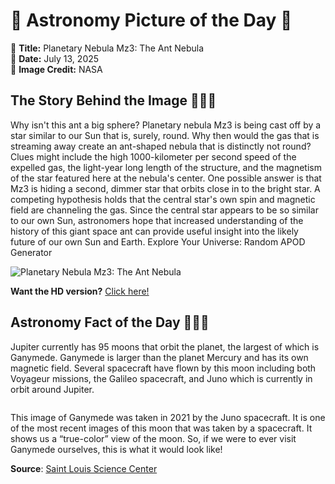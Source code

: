 # 🌌 Astronomy Picture of the Day 🌌
🔭 **Title:** Planetary Nebula Mz3: The Ant Nebula  
📅 **Date:** July 13, 2025  
📸 **Image Credit:** NASA  

## The Story Behind the Image 🧑‍🚀🔭
Why isn't this ant a big sphere?  Planetary nebula Mz3 is being cast off by a star similar to our Sun that is, surely, round.  Why then would the gas that is streaming away create an ant-shaped nebula that is distinctly not round?  Clues might include the high 1000-kilometer per second speed of the expelled gas, the light-year long length of the structure, and the magnetism of the star featured here at the nebula's center.  One possible answer is that Mz3 is hiding a second, dimmer star that orbits close in to the bright star.  A competing hypothesis holds that the central star's own spin and magnetic field are channeling the gas.  Since the central star appears to be so similar to our own Sun, astronomers hope that increased understanding of the history of this giant space ant can provide useful insight into the likely future of our own Sun and Earth.   Explore Your Universe: Random APOD Generator

![Planetary Nebula Mz3: The Ant Nebula](https://apod.nasa.gov/apod/image/2507/ant_hubble_1072.jpg)

**Want the HD version?** [Click here!](https://apod.nasa.gov/apod/image/2507/ant_hubble_1072.jpg)

## Astronomy Fact of the Day 👩‍🚀🚀 
<p>Jupiter currently has 95 moons that orbit the planet, the largest of which is Ganymede. Ganymede is larger than the planet Mercury and has its own magnetic field. Several spacecraft have flown by this moon including both Voyageur missions, the Galileo spacecraft, and Juno which is currently in orbit around Jupiter.</p>
<p><img src="https://www.slsc.org/wp-content/uploads/2025/07/jul-13.jpg" alt=""/></p>
<p>This image of Ganymede was taken in 2021 by the Juno spacecraft. It is one of the most recent images of this moon that was taken by a spacecraft. It shows us a “true-color” view of the moon. So, if we were to ever visit Ganymede ourselves, this is what it would look like!</p>

**Source**: [Saint Louis Science Center](https://www.slsc.org/astronomy-fact-of-the-day-july-13-2025/)

